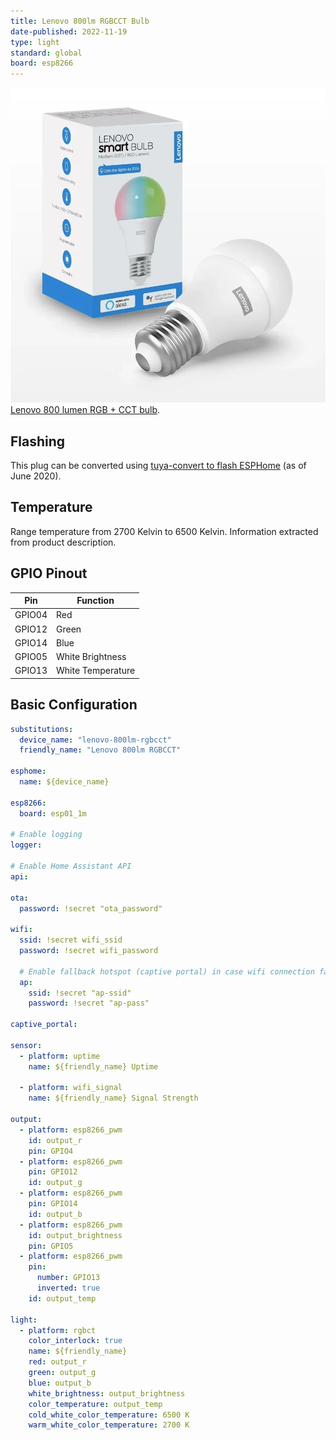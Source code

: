 ```yaml
---
title: Lenovo 800lm RGBCCT Bulb
date-published: 2022-11-19
type: light
standard: global
board: esp8266
---
```


![Lenovo bulb packaging view](lenovo_ZG38C02978.webp "Lenovo 800 lumens RGB + CCT bulb")
[Lenovo 800 lumen RGB + CCT bulb](https://www.lenovo.com/es/es/smart-bulb/).

## Flashing

This plug can be converted using [tuya-convert to flash ESPHome](/guides/tuya-convert) (as of June 2020).

## Temperature

Range temperature from 2700 Kelvin to 6500 Kelvin. Information extracted from product description.

## GPIO Pinout

| Pin    | Function          |
|--------|-------------------|
| GPIO04 | Red               |
| GPIO12 | Green             |
| GPIO14 | Blue              |
| GPIO05 | White Brightness  |
| GPIO13 | White Temperature |

## Basic Configuration

```yaml
substitutions:
  device_name: "lenovo-800lm-rgbcct"
  friendly_name: "Lenovo 800lm RGBCCT"

esphome:
  name: ${device_name}

esp8266:
  board: esp01_1m

# Enable logging
logger:

# Enable Home Assistant API
api:

ota:
  password: !secret "ota_password"

wifi:
  ssid: !secret wifi_ssid
  password: !secret wifi_password

  # Enable fallback hotspot (captive portal) in case wifi connection fails
  ap:
    ssid: !secret "ap-ssid"
    password: !secret "ap-pass"

captive_portal:

sensor:
  - platform: uptime
    name: ${friendly_name} Uptime

  - platform: wifi_signal
    name: ${friendly_name} Signal Strength

output:
  - platform: esp8266_pwm
    id: output_r
    pin: GPIO4
  - platform: esp8266_pwm
    pin: GPIO12
    id: output_g
  - platform: esp8266_pwm
    pin: GPIO14
    id: output_b
  - platform: esp8266_pwm
    id: output_brightness
    pin: GPIO5
  - platform: esp8266_pwm
    pin:
      number: GPIO13
      inverted: true
    id: output_temp

light:
  - platform: rgbct
    color_interlock: true
    name: ${friendly_name}
    red: output_r
    green: output_g
    blue: output_b
    white_brightness: output_brightness
    color_temperature: output_temp
    cold_white_color_temperature: 6500 K
    warm_white_color_temperature: 2700 K
```
